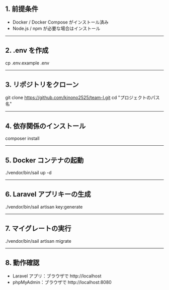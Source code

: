 ## 1. 前提条件
- Docker / Docker Compose がインストール済み
- Node.js / npm が必要な場合はインストール

---

## 2. .env を作成
cp .env.example .env

---

## 3. リポジトリをクローン
git clone https://github.com/kinono2525/team-I.git
cd "プロジェクトのパス名"

---

## 4. 依存関係のインストール
composer install

---

## 5. Docker コンテナの起動
./vendor/bin/sail up -d

---

## 6. Laravel アプリキーの生成
./vendor/bin/sail artisan key:generate

---

## 7. マイグレートの実行
./vendor/bin/sail artisan migrate

---

## 8. 動作確認
- Laravel アプリ：ブラウザで http://localhost
- phpMyAdmin：ブラウザで http://localhost:8080